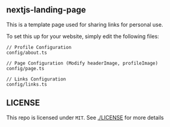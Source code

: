 ## nextjs-landing-page

This is a template page used for sharing links for personal use.

To set this up for your website, simply edit the following files:

```
// Profile Configuration
config/about.ts

// Page Configuration (Modify headerImage, profileImage)
config/page.ts

// Links Configuration
config/links.ts
```

## LICENSE

This repo is licensed under `MIT`. See [./LICENSE](./LICENSE) for more details
